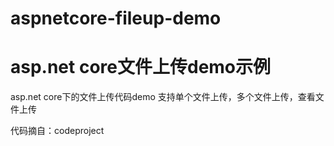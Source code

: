 # aspnetcore-fileup-demo
# asp.net core文件上传demo示例

asp.net core下的文件上传代码demo
支持单个文件上传，多个文件上传，查看文件上传

代码摘自：codeproject
